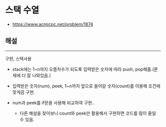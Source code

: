 # 스택 수열

- https://www.acmicpc.net/problem/1874

## 해설

---

구현, 스택사용

- stack에는 1~n까지 오름차수가 되도록 입력받은 숫자에 따라 push, pop해줌.(문제에 더 잘 나와있음.)

- 입력받은 숫자(num), peek, 1~n까지 앞으로 들어갈 숫자(count)를 이용해 조건에 맞게끔 구현.
- num과 peek를 if문을 사용해 비교하여 구현..
  - 다른 해설을 찾아보니 count와 peek만 활용해서 구현하면 코드를 많이 줄일 수 있음.

